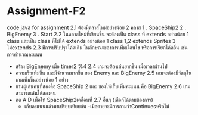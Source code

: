 # Assignment-F2
code java for assignment
2.1 ต้องมีคลาสใหม่อย่างน้อย 2 คลาส
1 . SpaceShip2  2 . BigEnemy 3 . Start
2.2 ในคลาสใหม่ที่เขียนขึ้น จะต้องเป็น class ที่ extends อย่างน้อย 1 class และเป็น class ที่ไม่ได้ extends อย่างน้อย 1 class
1,2 extends Sprites 3 ไม่extends
2.3 มีการปรับปรุงโค้ดเดิม ในลักษณะของการเพิ่มเงื่อนไข หรือการเรียกโค้ดอื่น เช่น การคำนวณคะแนน
-	สร้าง BigEnemy  เมื่อ timer2 %4 
2.4 เกมจะต้องเล่นยากขึ้น เมื่อเวลาผ่านไป
- ความเร็วเพิ่มขึ้น และมีจำนวนมากขึ้น ของ Enemy  และ BigEnemy
2.5 เกมจะต้องมีวัตถุในเกมเพิ่มขึ้นอย่างน้อย 1 อย่าง
-  ยานผู้เล่นคนที่สองคือ SpaceShip 2 และ ของให้เก็บเพิ่มคะแนน คือ BigEnemy
2.6 เกมสามารถเล่นได้สองคน
- กด A D เพื่อให้ SpaceShip2เคลื่อนที่
2.7 อื่นๆ (เลือกได้ตามต้องการ)
	- เก็บคะแนนแล้วมาเปรียบเทียบกัน
-เมื่อตายจะมีการถามว่าContinuesหรือไม่
